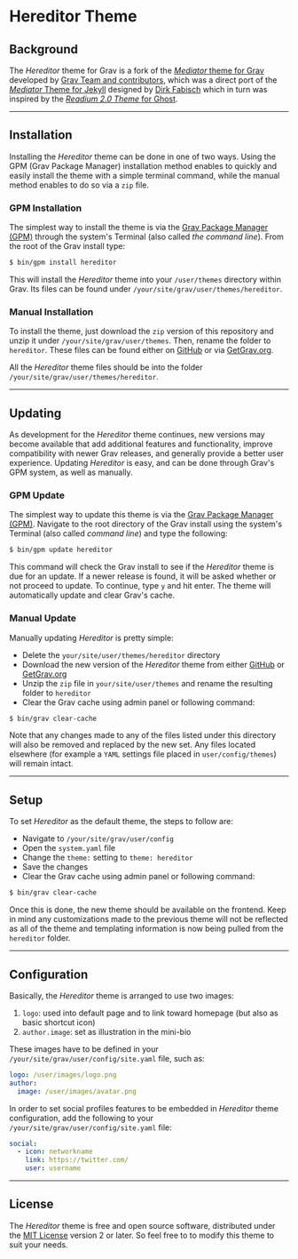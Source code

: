 # Hereditor Theme

## Background

The _Hereditor_ theme for Grav is a fork of the [_Mediator_ theme for Grav](https://github.com/getgrav/grav-theme-mediator) developed by [Grav Team and contributors](https://github.com/getgrav/grav-theme-mediator/graphs/contributors), which was a direct port of the [_Mediator_ Theme for Jekyll](https://github.com/dirkfabisch/mediator) designed by [Dirk Fabisch](http://blog.base68.com/about/) which in turn was inspired by the [_Readium 2.0 Theme_ for Ghost](http://www.svenread.com/readium-ghost-theme/).

--------------------------------------------------------------------------------

## Installation

Installing the _Hereditor_ theme can be done in one of two ways. Using the GPM (Grav Package Manager) installation method enables to quickly and easily install the theme with a simple terminal command, while the manual method enables to do so via a `zip` file.

### GPM Installation

The simplest way to install the theme is via the [Grav Package Manager (GPM)](http://learn.getgrav.org/advanced/grav-gpm) through the system's Terminal (also called _the command line_). From the root of the Grav install type:

```bash
$ bin/gpm install hereditor
```

This will install the _Hereditor_ theme into your `/user/themes` directory within Grav. Its files can be found under `/your/site/grav/user/themes/hereditor`.

### Manual Installation

To install the theme, just download the `zip` version of this repository and unzip it under `/your/site/grav/user/themes`. Then, rename the folder to `hereditor`. These files can be found either on [GitHub](https://github.com/gizmecano/grav-theme-hereditor/) or via [GetGrav.org](http://getgrav.org/downloads/themes).

All the _Hereditor_ theme files should be into the folder `/your/site/grav/user/themes/hereditor`.

--------------------------------------------------------------------------------

## Updating

As development for the _Hereditor_ theme continues, new versions may become available that add additional features and functionality, improve compatibility with newer Grav releases, and generally provide a better user experience. Updating _Hereditor_ is easy, and can be done through Grav's GPM system, as well as manually.

### GPM Update

The simplest way to update this theme is via the [Grav Package Manager (GPM)](http://learn.getgrav.org/advanced/grav-gpm). Navigate to the root directory of the Grav install using the system's Terminal (also called _command line_) and type the following:

```bash
$ bin/gpm update hereditor
```

This command will check the Grav install to see if the _Hereditor_ theme is due for an update. If a newer release is found, it will be asked whether or not proceed to update. To continue, type `y` and hit enter. The theme will automatically update and clear Grav's cache.

### Manual Update

Manually updating _Hereditor_ is pretty simple:

- Delete the `your/site/user/themes/hereditor` directory
- Download the new version of the _Hereditor_ theme from either [GitHub](https://github.com/gizmecano/grav-theme-hereditor/) or [GetGrav.org](https://getgrav.org/downloads/themes)
- Unzip the `zip` file in `your/site/user/themes` and rename the resulting folder to `hereditor`
- Clear the Grav cache using admin panel or following command:

```bash
$ bin/grav clear-cache
```

Note that any changes made to any of the files listed under this directory will also be removed and replaced by the new set. Any files located elsewhere (for example a ``YAML`` settings file placed in `user/config/themes`) will remain intact.

--------------------------------------------------------------------------------

## Setup

To set _Hereditor_ as the default theme, the steps to follow are:

- Navigate to `/your/site/grav/user/config`
- Open the `system.yaml` file
- Change the `theme:` setting to `theme: hereditor`
- Save the changes
- Clear the Grav cache using admin panel or following command:

```bash
$ bin/grav clear-cache
```

Once this is done, the new theme should be available on the frontend. Keep in mind any customizations made to the previous theme will not be reflected as all of the theme and templating information is now being pulled from the `hereditor` folder.

--------------------------------------------------------------------------------

## Configuration

Basically, the _Hereditor_ theme is arranged to use two images:

1. `logo`: used into default page and to link toward homepage (but also as basic shortcut icon)
2. `author.image`: set as illustration in the mini-bio

These images have to be defined in your `/your/site/grav/user/config/site.yaml` file, such as:

```yaml
logo: /user/images/logo.png
author:
  image: /user/images/avatar.png
```

In order to set social profiles features to be embedded in _Hereditor_ theme configuration, add the following to your `/your/site/grav/user/config/site.yaml` file:

```yaml
social:
  - icon: networkname
    link: https://twitter.com/
    user: username
```

--------------------------------------------------------------------------------

## License

The _Hereditor_ theme is free and open source software, distributed under the [MIT License](/LICENSE) version 2 or later. So feel free to to modify this theme to suit your needs.
